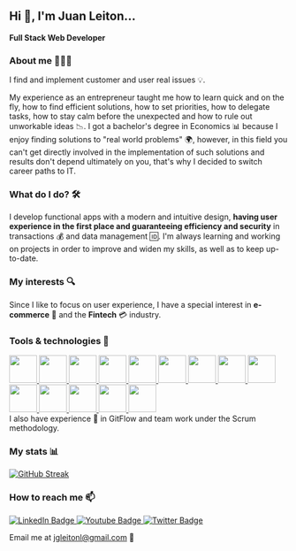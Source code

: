 ## Hi 👋, I'm Juan Leiton... ##
**Full Stack Web Developer**

### About me 🧑🏻‍💻 ###
I find and implement customer and user real issues 💡.

My experience as an entrepreneur taught me how to learn quick and on the fly, how to find efficient solutions, how to set priorities, how to delegate tasks, how to stay calm before the unexpected and how to rule out unworkable ideas 📉. I got a bachelor's degree in Economics 📊 because I enjoy finding solutions to "real world problems" 🌍, however, in this field you can't get directly involved in the implementation of such solutions and results don't depend ultimately on you, that's why I decided to switch career paths to IT.

### What do I do? 🛠️ ###
I develop functional apps with a modern and intuitive design, **having user experience in the first place and guaranteeing efficiency and security** in transactions 💰  and data management 🆔. I'm always learning and working on projects in order to improve and widen my skills, as well as to keep up-to-date.

### My interests 🔍 ###
Since I like to focus on user experience, I have a special interest in **e-commerce** 🛒 and the **Fintech** 💳 industry.

### Tools & technologies 🧰 ###
 <a href="https://developer.mozilla.org/en-US/docs/Web/JavaScript">
  <img src="https://user-images.githubusercontent.com/108427945/220447577-2d40e53b-d911-4919-9df8-1a832e7264e1.png" width="50" >
 </a>
 <a href="https://www.typescriptlang.org/">
  <img src="https://user-images.githubusercontent.com/108427945/220797241-e4531353-02ae-4f36-960e-a90259867b9f.png" width="50" >
 </a>
 <a href="https://developer.mozilla.org/en-US/docs/Web/HTML">
  <img src="https://user-images.githubusercontent.com/108427945/220448197-9361ad94-2867-4aca-8bcd-3a4ddb2b499c.png" width="50" >
 </a>
 <a href="https://developer.mozilla.org/en-US/docs/Web/CSS">
  <img src="https://user-images.githubusercontent.com/108427945/220448406-7bcd41a4-e0c3-4d97-8901-6ec45c3effa5.png" width="50" >
 </a>
 <a href="https://www.postgresql.org/">
  <img src="https://user-images.githubusercontent.com/108427945/220448808-2ccebd50-595e-4b02-8b59-ac7b4f5e52d4.png" width="50" >
 </a>
 <a href="https://www.mongodb.com/">
  <img src="https://user-images.githubusercontent.com/108427945/220798061-16bd9b8a-e763-4004-b95a-1bfecd456404.png" width="50" >
 </a>
 <a href="https://sequelize.org/">
  <img src="https://user-images.githubusercontent.com/108427945/220449748-8b0cce45-1156-49a7-a6da-83a8d921c83b.png" width="50" >
 </a>
 <a href="https://mongoosejs.com/">
  <img src="https://user-images.githubusercontent.com/108427945/220798508-6728ea7d-e461-4df5-a24a-f6a378dca838.png" width="50" >
 </a>
 <a href="https://nodejs.org/en/">
  <img src="https://user-images.githubusercontent.com/108427945/220450396-5786cd98-e2ce-47e8-b15f-056a251bd01b.png" width="50" >
 </a>
 <a href="https://expressjs.com/">
  <img src="https://user-images.githubusercontent.com/108427945/220450657-a17aca01-f90d-4843-9137-20bca9668a22.png" width="50" >
 </a>
 <a href="https://reactjs.org/">
  <img src="https://user-images.githubusercontent.com/108427945/220451016-cfb63adb-0aa4-493a-bef0-e090e301b3b1.png" width="50" >
 </a>
 <a href="https://redux.js.org/">
  <img src="https://user-images.githubusercontent.com/108427945/220451188-0dd37557-2067-4058-b6bc-eb14377f334c.png" width="50" >
 </a>
 <a href="https://auth0.com/">
  <img src="https://user-images.githubusercontent.com/108427945/220799198-a8e6e836-f9d1-436b-9853-515d6cc769bd.png" width="50" >
 </a>
 <a href="https://git-scm.com/">
  <img src="https://user-images.githubusercontent.com/108427945/220799354-9b2a07b1-d80c-4684-9bc3-33ce34d8f2e5.png" width="50" >
 </a>
<div>
 I also have experience 👷 in GitFlow and team work under the Scrum methodology.
</div>
 
### My stats 📊 ###
[![GitHub Streak](http://github-readme-streak-stats.herokuapp.com?user=juanleiton&theme=light&background=ffffff)](https://git.io/streak-stats)

### How to reach me 📫 ###
<div id="badges">
  <a href="https://www.linkedin.com/in/juan-leiton-ba3582214/">
    <img src="https://img.shields.io/badge/LinkedIn-blue?style=for-the-badge&logo=linkedin&logoColor=white" alt="LinkedIn Badge"/>
  </a>
  <a href="your-youtube-URL">
    <img src="https://img.shields.io/badge/YouTube-red?style=for-the-badge&logo=youtube&logoColor=white" alt="Youtube Badge"/>
  </a>
  <a href="your-twitter-URL">
    <img src="https://img.shields.io/badge/Twitter-blue?style=for-the-badge&logo=twitter&logoColor=white" alt="Twitter Badge"/>
  </a>
</div>

Email me at [jgleitonl@gmail.com](jgleitonl@gmail.com) 📧
